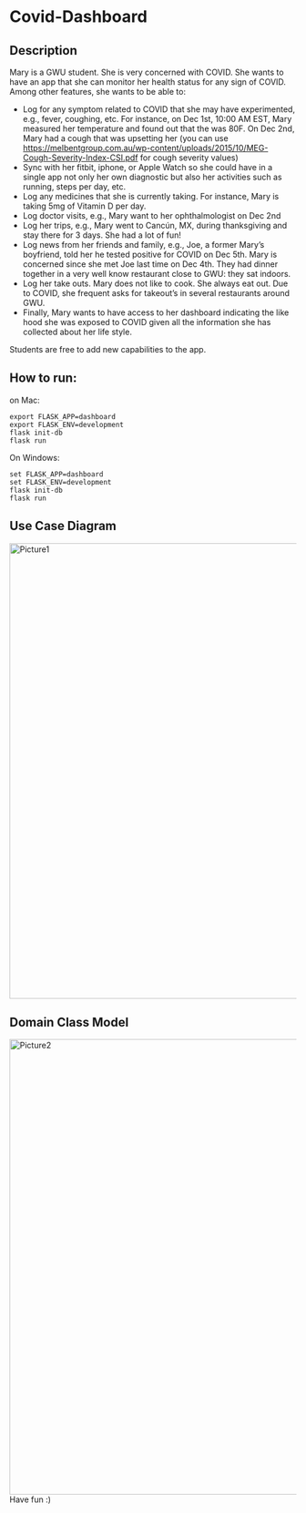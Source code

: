 # Covid-Dashboard

## Description

Mary is a GWU student. She is very concerned with COVID. She wants to have an app that she can monitor her health status for any sign of COVID. Among other features, she wants to be able to:
- Log for any symptom related to COVID that she may have experimented, e.g., fever, coughing, etc. For instance, on Dec 1st, 10:00 AM EST, Mary measured her temperature and found out that the was 80F. On Dec 2nd, Mary had a cough that was upsetting her (you can use https://melbentgroup.com.au/wp-content/uploads/2015/10/MEG-Cough-Severity-Index-CSI.pdf for cough severity values)
- Sync with her fitbit, iphone, or Apple Watch so she could have in a single app not only her own diagnostic but also her activities such as running, steps per day, etc.
- Log any medicines that she is currently taking. For instance, Mary is taking 5mg of Vitamin D per day.
- Log doctor visits, e.g., Mary want to her ophthalmologist on Dec 2nd
- Log her trips, e.g., Mary went to Cancún, MX, during thanksgiving and stay there for 3 days. She had a lot of fun!
- Log news from her friends and family, e.g., Joe, a former Mary’s boyfriend, told her he tested positive for COVID on Dec 5th. Mary is concerned since she met Joe last time on Dec 4th. They had dinner together in a very well know restaurant close to GWU: they sat indoors.
-	Log her take outs. Mary does not like to cook. She always eat out. Due to COVID, she frequent asks for takeout’s in several restaurants around GWU.
- Finally, Mary wants to have access to her dashboard indicating the like hood she was exposed to COVID given all the information she has collected about her life style.

Students are free to add new capabilities to the app.

## How to run:

on Mac:
```
export FLASK_APP=dashboard
export FLASK_ENV=development
flask init-db
flask run
```
On Windows:
```
set FLASK_APP=dashboard
set FLASK_ENV=development
flask init-db
flask run
```

## Use Case Diagram
<img src="https://i.ibb.co/GVyH1MC/Picture1.png" alt="Picture1" border="0" width="800" height="800">

## Domain Class Model
<img src="https://i.ibb.co/NSNk5Sr/Picture2.png" alt="Picture2" border="0" width="800" height="800">
Have fun :)
